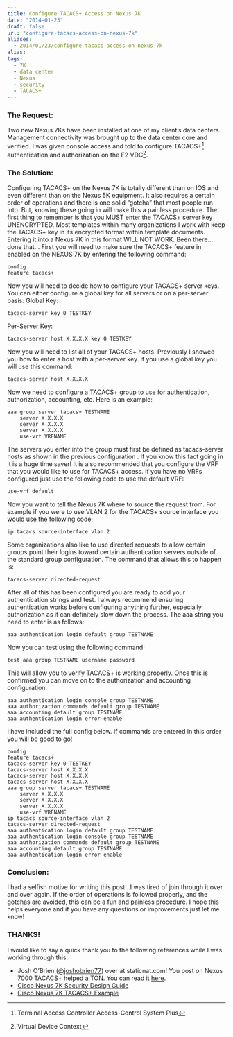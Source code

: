 ```yaml
---
title: Configure TACACS+ Access on Nexus 7K
date: "2014-01-23"
draft: false
url: "configure-tacacs-access-on-nexus-7k"
aliases:
  - 2014/01/23/configure-tacacs-access-on-nexus-7k
alias: 
tags:
  - 7K
  - data center
  - Nexus
  - security
  - TACACS+
---
```


### The Request:

Two new Nexus 7Ks have been installed at one of my client’s data centers. Management connectivity was brought up to the data center core and verified. I was given console access and told to configure TACACS+[^1] authentication and authorization on the F2 VDC[^2].

<!--more-->

### The Solution:

Configuring TACACS+ on the Nexus 7K is totally different than on IOS and even different than on the Nexus 5K equipment. It also requires a certain order of operations and there is one solid “gotcha” that most people run into. But, knowing these going in will make this a painless procedure. The first thing to remember is that you MUST enter the TACACS+ server key UNENCRYPTED. Most templates within many organizations I work with keep the TACACS+ key in its encrypted format within template documents. Entering it into a Nexus 7K in this format WILL NOT WORK. Been there…done that… First you will need to make sure the TACACS+ feature in enabled on the NEXUS 7K by entering the following command:

    config
    feature tacacs+

Now you will need to decide how to configure your TACACS+ server keys. You can either configure a global key for all servers or on a per-server basis: Global Key:

    tacacs-server key 0 TESTKEY

Per-Server Key:

    tacacs-server host X.X.X.X key 0 TESTKEY

Now you will need to list all of your TACACS+ hosts. Previously I showed you how to enter a host with a per-server key. If you use a global key you will use this command:

    tacacs-server host X.X.X.X

Now we need to configure a TACACS+ group to use for authentication, authorization, accounting, etc. Here is an example:

    aaa group server tacacs+ TESTNAME
        server X.X.X.X
        server X.X.X.X
        server X.X.X.X
        use-vrf VRFNAME

The servers you enter into the group must first be defined as tacacs-server hosts as shown in the previous configuration . If you know this fact going in it is a huge time saver! It is also recommended that you configure the VRF that you would like to use for TACACS+ access. If you have no VRFs configured just use the following code to use the default VRF:

    use-vrf default

Now you want to tell the Nexus 7K where to source the request from. For example if you were to use VLAN 2 for the TACACS+ source interface you would use the following code:

    ip tacacs source-interface vlan 2

Some organizations also like to use directed requests to allow certain groups point their logins toward certain authentication servers outside of the standard group configuration. The command that allows this to happen is:

    tacacs-server directed-request

After all of this has been configured you are ready to add your authentication strings and test. I always recommend ensuring authentication works before configuring anything further, especially authorization as it can definitely slow down the process. The aaa string you need to enter is as follows:

    aaa authentication login default group TESTNAME

Now you can test using the following command:

    test aaa group TESTNAME username password

This will allow you to verify TACACS+ is working properly. Once this is confirmed you can move on to the authorization and accounting configuration:

    aaa authentication login console group TESTNAME
    aaa authorization commands default group TESTNAME
    aaa accounting default group TESTNAME
    aaa authentication login error-enable

I have included the full config below. If commands are entered in this order you will be good to go!

    config
    feature tacacs+
    tacacs-server key 0 TESTKEY
    tacacs-server host X.X.X.X
    tacacs-server host X.X.X.X
    tacacs-server host X.X.X.X
    aaa group server tacacs+ TESTNAME
        server X.X.X.X
        server X.X.X.X
        server X.X.X.X
        use-vrf VRFNAME
    ip tacacs source-interface vlan 2
    tacacs-server directed-request
    aaa authentication login default group TESTNAME
    aaa authentication login console group TESTNAME
    aaa authorization commands default group TESTNAME
    aaa accounting default group TESTNAME
    aaa authentication login error-enable

### Conclusion:

I had a selfish motive for writing this post…I was tired of join through it over and over again. If the order of operations is followed properly, and the gotchas are avoided, this can be a fun and painless procedure. I hope this helps everyone and if you have any questions or improvements just let me know!

### THANKS!

I would like to say a quick thank you to the following references while I was working through this:

*   Josh O’Brien ([@joshobrien77](https://twitter.com/joshobrien77)) over at staticnat.com! You post on Nexus 7000 TACACS+ helped a TON. You can read it [here](http://www.staticnat.com/2010/11/07/tacacs-on-nexus-7000/).
*   [Cisco Nexus 7K Security Design Guide](http://www.cisco.com/en/US/docs/switches/datacenter/sw/6_x/nx-os/security/configuration/guide/b_Cisco_Nexus_7000_NX-OS_Security_Configuration_Guide__Release_6.x_chapter_0110.html)
*   [Cisco Nexus 7K TACACS+ Example](https://supportforums.cisco.com/docs/DOC-16435)


[^1]: Terminal Access Controller Access-Control System Plus
[^2]: Virtual Device Context